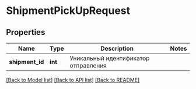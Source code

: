 # ShipmentPickUpRequest

## Properties
Name | Type | Description | Notes
------------ | ------------- | ------------- | -------------
**shipment_id** | **int** | Уникальный идентификатор отправления | 

[[Back to Model list]](../../README.md#documentation-for-models) [[Back to API list]](../../README.md#documentation-for-api-endpoints) [[Back to README]](../../README.md)

